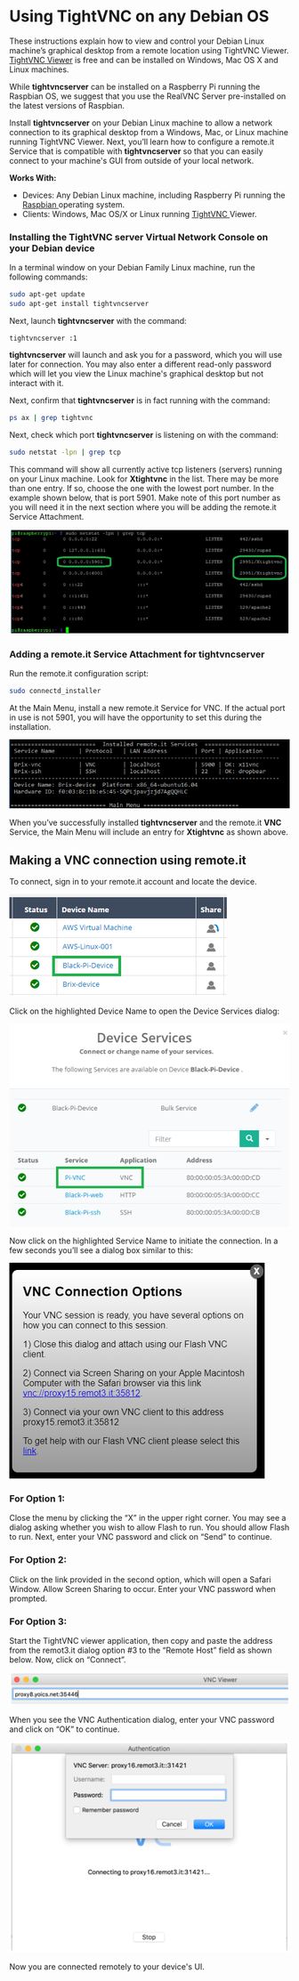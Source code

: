 # Using TightVNC on any Debian OS

These instructions explain how to view and control your Debian Linux machine’s graphical desktop from a remote location using TightVNC Viewer. [TightVNC Viewer](http://www.tightvnc.com/) is free and can be installed on Windows, Mac OS X and Linux machines.

While **tightvncserver** can be installed on a Raspberry Pi running the Raspbian OS, we suggest that you use the RealVNC Server pre-installed on the latest versions of Raspbian.

Install **tightvncserver** on your Debian Linux machine to allow a network connection to its graphical desktop from a Windows, Mac, or Linux machine running TightVNC Viewer.  Next, you’ll learn how to configure a remote.it Service that is compatible with **tightvncserver** so that you can easily connect to your machine's GUI from outside of your local network.

**Works With:**

* Devices: Any Debian Linux machine, including Raspberry Pi running the [Raspbian ](https://www.raspberrypi.org/downloads/)operating system.
* Clients: Windows, Mac OS/X or Linux running [TightVNC ](http://www.tightvnc.com/)Viewer.

### **Installing the TightVNC server Virtual Network Console on your Debian device**

In a terminal window on your Debian Family Linux machine, run the following commands:

```bash
sudo apt-get update
sudo apt-get install tightvncserver
```

Next, launch **tightvncserver** with the command:

```text
tightvncserver :1
```

**tightvncserver** will launch and ask you for a password, which you will use later for connection.  You may also enter a different read-only password which will let you view the Linux machine's graphical desktop but not interact with it.

Next, confirm that **tightvncserver** is in fact running with the command:

```bash
ps ax | grep tightvnc
```

Next, check which port **tightvncserver** is listening on with the command:

```bash
sudo netstat -lpn | grep tcp 
```

This command will show all currently active tcp listeners \(servers\) running on your Linux machine. Look for **Xtightvnc** in the list.  There may be more than one entry.  If so, choose the one with the lowest port number.  In the example shown below, that is port 5901.  Make note of this port number as you will need it in the next section where you will be adding the remote.it Service Attachment.

![](../../../.gitbook/assets/image%20%2820%29.png)

### **Adding a remote.it Service Attachment for tightvncserver**

Run the remote.it configuration script:

```bash
sudo connectd_installer
```

At the Main Menu, install a new remote.it Service for VNC.  If the actual port in use is not 5901, you will have the opportunity to set this during the installation.

![](../../../.gitbook/assets/image%20%28192%29.png)

When you’ve successfully installed **tightvncserver** and the remote.it **VNC** Service, the Main Menu will include an entry for **Xtightvnc** as shown above.

##  **Making a VNC connection using remote.it**

To connect, sign in to your remote.it account and locate the device.  

![](../../../.gitbook/assets/image%20%28128%29.png)

Click on the highlighted Device Name to open the Device Services dialog:

![](../../../.gitbook/assets/image%20%28134%29.png)

Now click on the highlighted Service Name to initiate the connection.  In a few seconds you’ll see a dialog box similar to this:

![](../../../.gitbook/assets/image%20%2848%29.png)

### **For Option 1:**

Close the menu by clicking the “X” in the upper right corner.  You may see a dialog asking whether you wish to allow Flash to run.  You should allow Flash to run. Next, enter your VNC password and click on “Send” to continue.

### **For Option 2:**

Click on the link provided in the second option, which will open a Safari Window. Allow Screen Sharing to occur. Enter your VNC password when prompted. 

### **For Option 3:**

Start the TightVNC viewer application, then copy and paste the address from the remot3.it dialog option \#3 to the “Remote Host” field as shown below. Now, click on “Connect”.

![](../../../.gitbook/assets/image%20%2860%29.png)

When you see the VNC Authentication dialog, enter your VNC password and click on “OK” to continue.

![](../../../.gitbook/assets/image%20%2863%29.png)

Now you are connected remotely to your device's UI.

